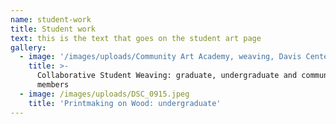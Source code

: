 ```yaml
---
name: student-work
title: Student work
text: this is the text that goes on the student art page
gallery:
  - image: '/images/uploads/Community Art Academy, weaving, Davis Center copy.jpg'
    title: >-
      Collaborative Student Weaving: graduate, undergraduate and community
      members
  - image: /images/uploads/DSC_0915.jpeg
    title: 'Printmaking on Wood: undergraduate'
---
```


